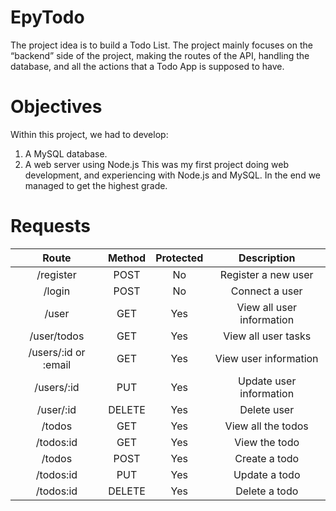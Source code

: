 # EpyTodo

The project idea is to build a Todo List.
The project mainly focuses on the “backend” side of the project,
making the routes of the API, handling the database, and all the actions that a Todo App is supposed to have.

# Objectives

Within this project, we had to develop:
1. A MySQL database.
2. A web server using Node.js
This was my first project doing web development, and experiencing with Node.js and MySQL. In the end we managed to get the highest grade.

# Requests

Route | Method | Protected | Description
| :---: | :---: | :---: | :---:
/register | POST | No | Register a new user
/login | POST | No | Connect a user
/user | GET | Yes | View all user information
/user/todos | GET | Yes | View all user tasks
/users/:id or :email | GET | Yes | View user information
/users/:id | PUT | Yes | Update user information
/user/:id | DELETE | Yes | Delete user
/todos | GET | Yes | View all the todos
/todos:id | GET | Yes | View the todo
/todos | POST | Yes | Create a todo
/todos:id | PUT | Yes | Update a todo
/todos:id | DELETE | Yes | Delete a todo
